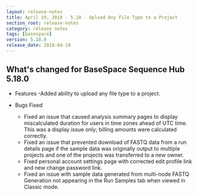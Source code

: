 ```yaml
---
layout: release-notes
title: April 19, 2018 - 5.18 - Upload Any File Type to a Project
section_root: release-notes
category: release notes
tags: [basespace]
version: 5.18.0
release_date: 2018-04-19
---
```


## What's changed for BaseSpace Sequence Hub 5.18.0

- Features
  -Added ability to upload any file type to a project.

- Bugs Fixed
  - Fixed an issue that caused analysis summary pages to display miscalculated duration for users in time zones ahead of UTC time. This was a display issue only; billing amounts were calculated correctly.
  - Fixed an issue that prevented download of FASTQ data from a run details page if the sample data was originally output to multiple projects and one of the projects was transferred to a new owner.
  - Fixed personal account settings page with corrected edit profile link and new change password link.
  - Fixed an issue with sample data generated from multi-node FASTQ Generation not appearing in the Run Samples tab when viewed in Classic mode.
